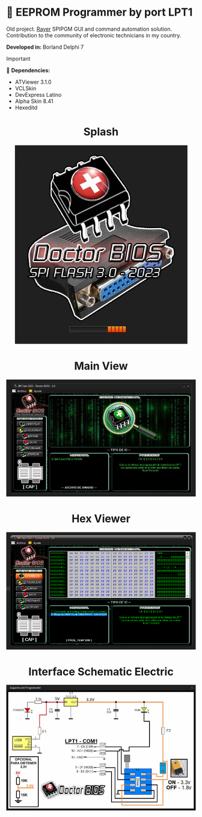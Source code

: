 # :floppy_disk: EEPROM Programmer by port LPT1

Old project. <a href="https://rayer.g6.cz/">Rayer</a> SPIPGM GUI and command automation solution. Contribution to the community of electronic technicians in my country.

<strong> Developed in: </strong> Borland Delphi 7

> [!IMPORTANT]
>:magnet: <strong>Dependencies:</strong>
>- ATViewer 3.1.0
>- VCLSkin
>- DevExpress Latino
>- Alpha Skin 8.41
>- Hexeditd

<div align="center">
  
# Splash
<div align="center">
  <img src="https://github.com/DoctorBIOS1990/Programmer-EEPROM-LPT1/blob/main/ScreenShot/Splash.jpeg">
</div>

# Main View
<div align="center">
  <img src="https://github.com/DoctorBIOS1990/Programmer-EEPROM-LPT1/blob/main/ScreenShot/Main.jpeg">
</div>

# Hex Viewer
<div align="center">
  <img src="https://github.com/DoctorBIOS1990/Programmer-EEPROM-LPT1/blob/main/ScreenShot/Screen.png">
</div>

# Interface Schematic Electric
<div align="center">
  <img src="https://github.com/DoctorBIOS1990/Programmer-EEPROM-LPT1/blob/main/ScreenShot/Schematic%20Electric.jpeg">
</div>
